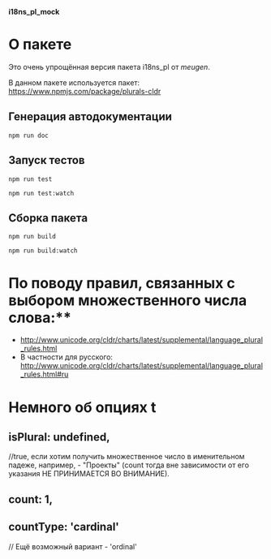 **i18ns_pl_mock**

# О пакете
Это очень упрощённая версия пакета i18ns_pl от _meugen_.

В данном пакете используется пакет: https://www.npmjs.com/package/plurals-cldr

## Генерация автодокументации
`````npm run doc`````
## Запуск тестов
`````npm run test`````

`````npm run test:watch`````

## Сборка пакета
`````npm run build`````

`````npm run build:watch`````

# По поводу правил, связанных с выбором множественного числа слова:**
- http://www.unicode.org/cldr/charts/latest/supplemental/language_plural_rules.html
- В частности для русского: http://www.unicode.org/cldr/charts/latest/supplemental/language_plural_rules.html#ru

# Немного об опциях t
## isPlural: undefined,
//true, если хотим получить множественное число в именительном падеже, например, - "Проекты" (count тогда вне зависимости от его указания НЕ ПРИНИМАЕТСЯ ВО ВНИМАНИЕ).
## count: 1,
## countType: 'cardinal'
// Ещё возможный вариант - 'ordinal'